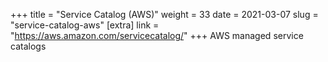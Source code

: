 +++
title = "Service Catalog (AWS)"
weight = 33
date = 2021-03-07
slug = "service-catalog-aws"
[extra]
link = "https://aws.amazon.com/servicecatalog/"
+++
AWS managed service catalogs

